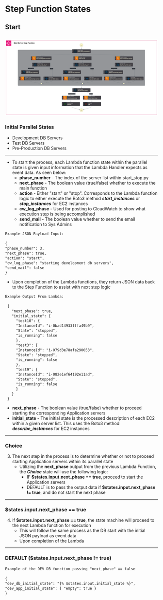 # Step Function States
## Start
![start](./img/parallel_start_arch.png)
---
### Initial Parallel States
- Development DB Servers
- Test DB Servers
- Pre-Production DB Servers
---
- To start the process, each Lambda function state within the parallel state is given input information that the Lambda Handler expects as event data.
   As seen below:
   - **phase_number** - The index of the server list within start_stop.py
   - **next_phase** - The boolean value (true/false) whether to execute the main function
   - **action** - Either "start" or "stop". Corresponds to the Lambda function logic to either execute the Boto3 method ***start_instances*** or ***stop_instances*** for EC2 instances
   - **cw_log_phase** - Used for posting to CloudWatch to show what execution step is being accomplished
   - **send_mail** - The boolean value whether to send the email notification to Sys Admins 
  
```
Example JSON Payload Input:

{
"phase_number": 3,
"next_phase": true,
"action": "start",
"cw_log_phase": "starting development db servers",
"send_mail": false
}
```
    
  - Upon completion of the Lambda functions, they return JSON data back to the Step Function to assist with next step logic
    
 ```
 Example Output From Lambda:
 
  {
    "next_phase": true,
    "initial_state": {
      "test10": {
      "InstanceId": "i-0bad14933fffa49b9",
      "State": "stopped",
      "is_running": false
      },
      "test3": {
      "InstanceId": "i-079d3e78afa290053",
      "State": "stopped",
      "is_running": false
      },
      "test9": {
      "InstanceId": "i-082e1ef64192e11ad",
      "State": "stopped",
      "is_running": false
      }
    }
  }
  ```
   - **next_phase** - The boolean value (true/false) whether to proceed starting the corresponding Application servers
   - **initial_state** - The initial state is the processed description of each EC2 within a given server list. This uses the Boto3 method ***describe_instances*** for EC2 instances
---
### Choice
3. The next step in the process is to determine whether or not to proceed starting Application servers within its parallel state
   - Utilizing the **next_phase** output from the previous Lambda Function, the ***Choice*** state will use the following logic:
     - IF **$states.input.next_phase == true**, proceed to start the Application servers
     - DEFAULT is to pass the output data if **$states.input.next_phase != true**, and do not start the next phase
---    
### **$states.input.next_phase == true**
4. If **$states.input.next_phase == true**, the state machine will proceed to the next Lambda function for execution
   - This will follow the same process as the DB start with the initial JSON payload as event data
   - Upon completion of the Lambda 
---
### DEFAULT ($states.input.next_phase != true)

```
Example of the DEV DB function passing "next_phase" == false

{
"dev_db_initial_state": "{% $states.input.initial_state %}",
"dev_app_initial_state": { "empty": true }
}

```
